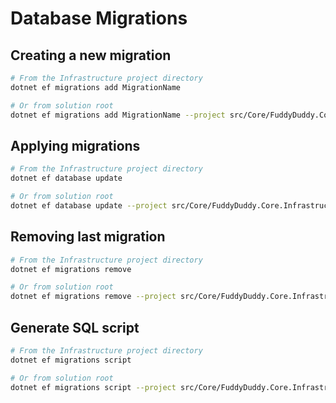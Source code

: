 # Database Migrations

## Creating a new migration

```bash
# From the Infrastructure project directory
dotnet ef migrations add MigrationName

# Or from solution root
dotnet ef migrations add MigrationName --project src/Core/FuddyDuddy.Core.Infrastructure
```

## Applying migrations

```bash
# From the Infrastructure project directory
dotnet ef database update

# Or from solution root
dotnet ef database update --project src/Core/FuddyDuddy.Core.Infrastructure
```

## Removing last migration

```bash
# From the Infrastructure project directory
dotnet ef migrations remove

# Or from solution root
dotnet ef migrations remove --project src/Core/FuddyDuddy.Core.Infrastructure
```

## Generate SQL script

```bash
# From the Infrastructure project directory
dotnet ef migrations script

# Or from solution root
dotnet ef migrations script --project src/Core/FuddyDuddy.Core.Infrastructure
``` 
